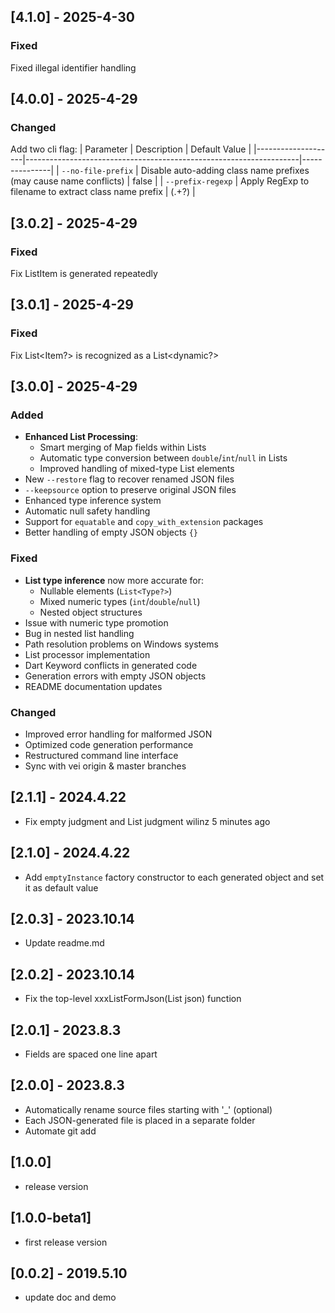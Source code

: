 ## [4.1.0] - 2025-4-30

### Fixed
Fixed illegal identifier handling

## [4.0.0] - 2025-4-29

### Changed
Add two cli flag:
| Parameter          | Description                                                        | Default Value |
|--------------------|--------------------------------------------------------------------|---------------|
| `--no-file-prefix` | Disable auto-adding class name prefixes (may cause name conflicts) | false         |
| `--prefix-regexp`  | Apply RegExp to filename to extract class name prefix              | (.+?)         |

## [3.0.2] - 2025-4-29

### Fixed
Fix ListItem is generated repeatedly

## [3.0.1] - 2025-4-29

### Fixed
Fix List<Item?> is recognized as a List<dynamic?>

## [3.0.0] - 2025-4-29

### Added
- **Enhanced List Processing**:
    - Smart merging of Map fields within Lists
    - Automatic type conversion between `double`/`int`/`null` in Lists
    - Improved handling of mixed-type List elements
- New `--restore` flag to recover renamed JSON files
- `--keepsource` option to preserve original JSON files
- Enhanced type inference system
- Automatic null safety handling
- Support for `equatable` and `copy_with_extension` packages
- Better handling of empty JSON objects `{}`

### Fixed
- **List type inference** now more accurate for:
    - Nullable elements (`List<Type?>`)
    - Mixed numeric types (`int`/`double`/`null`)
    - Nested object structures
- Issue with numeric type promotion
- Bug in nested list handling
- Path resolution problems on Windows systems
- List processor implementation
- Dart Keyword conflicts in generated code
- Generation errors with empty JSON objects
- README documentation updates

### Changed
- Improved error handling for malformed JSON
- Optimized code generation performance
- Restructured command line interface
- Sync with vei origin & master branches

## [2.1.1] - 2024.4.22
* Fix empty judgment and List judgment wilinz 5 minutes ago

## [2.1.0] - 2024.4.22
* Add `emptyInstance` factory constructor to each generated object and set it as default value

## [2.0.3] - 2023.10.14
* Update readme.md

## [2.0.2] - 2023.10.14
* Fix the top-level xxxListFormJson(List json) function

## [2.0.1] - 2023.8.3
* Fields are spaced one line apart

## [2.0.0] - 2023.8.3
* Automatically rename source files starting with '_' (optional)
* Each JSON-generated file is placed in a separate folder
* Automate git add

## [1.0.0]
* release version
## [1.0.0-beta1]

* first release version

## [0.0.2] - 2019.5.10

* update doc and demo
